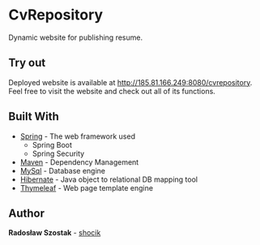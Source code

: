 # CvRepository
Dynamic website for publishing resume.

## Try out
Deployed website is available at http://185.81.166.249:8080/cvrepository. Feel free to visit the website and check out all of its functions.

## Built With
* [Spring](https://spring.io/) - The web framework used
  * Spring Boot
  * Spring Security
* [Maven](https://maven.apache.org/) - Dependency Management
* [MySql](https://www.mysql.com/) - Database engine
* [Hibernate](https://hibernate.org/orm/) - Java object to relational DB mapping tool
* [Thymeleaf](https://www.thymeleaf.org/) - Web page template engine


## Author
**Radosław Szostak** - [shocik](https://github.com/shocik)

